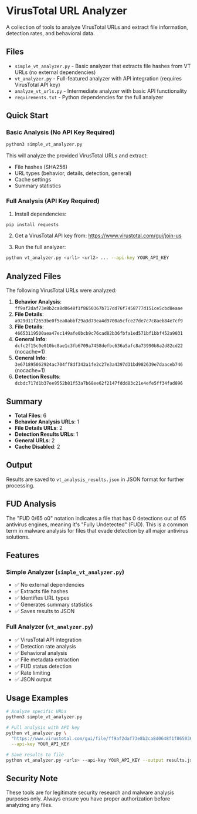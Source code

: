 # VirusTotal URL Analyzer

A collection of tools to analyze VirusTotal URLs and extract file information, detection rates, and behavioral data.

## Files

- `simple_vt_analyzer.py` - Basic analyzer that extracts file hashes from VT URLs (no external dependencies)
- `vt_analyzer.py` - Full-featured analyzer with API integration (requires VirusTotal API key)
- `analyze_vt_urls.py` - Intermediate analyzer with basic API functionality
- `requirements.txt` - Python dependencies for the full analyzer

## Quick Start

### Basic Analysis (No API Key Required)

```bash
python3 simple_vt_analyzer.py
```

This will analyze the provided VirusTotal URLs and extract:
- File hashes (SHA256)
- URL types (behavior, details, detection, general)
- Cache settings
- Summary statistics

### Full Analysis (API Key Required)

1. Install dependencies:
```bash
pip install requests
```

2. Get a VirusTotal API key from: https://www.virustotal.com/gui/join-us

3. Run the full analyzer:
```bash
python vt_analyzer.py <url1> <url2> ... --api-key YOUR_API_KEY
```

## Analyzed Files

The following VirusTotal URLs were analyzed:

1. **Behavior Analysis**: `ff9af2daf73e8b2ca8d0648f1f8650367b717dd76f7458777d151ce5cbd8eaae`
2. **File Details**: `a929d11f2653be0f5ea0abbf29a3d73ea4d9700a5cfce27de7c7c8aeb84e7cf9`
3. **File Details**: `46653119500aea47ec149afe0bcb9c76cad82b36fbfa1ed571bf1bbf452a9031`
4. **General Info**: `dcfc2f15c0e010bc8ae1c3fb6709a7458defbc636a5afc8a73990b8a2d82cd22` (nocache=1)
5. **General Info**: `3e671895062924ac704ff8df342a1fe2c27e3a4397d31bd982639e7daaceb746` (nocache=1)
6. **Detection Results**: `dcbdc717d1b37ee9552b81f53a7b68ee62f2147fddd83c21e4efe5ff34fad896`

## Summary

- **Total Files**: 6
- **Behavior Analysis URLs**: 1
- **File Details URLs**: 2
- **Detection Results URLs**: 1
- **General URLs**: 2
- **Cache Disabled**: 2

## Output

Results are saved to `vt_analysis_results.json` in JSON format for further processing.

## FUD Analysis

The "FUD 0/65 o0" notation indicates a file that has 0 detections out of 65 antivirus engines, meaning it's "Fully Undetected" (FUD). This is a common term in malware analysis for files that evade detection by all major antivirus solutions.

## Features

### Simple Analyzer (`simple_vt_analyzer.py`)
- ✅ No external dependencies
- ✅ Extracts file hashes
- ✅ Identifies URL types
- ✅ Generates summary statistics
- ✅ Saves results to JSON

### Full Analyzer (`vt_analyzer.py`)
- ✅ VirusTotal API integration
- ✅ Detection rate analysis
- ✅ Behavioral analysis
- ✅ File metadata extraction
- ✅ FUD status detection
- ✅ Rate limiting
- ✅ JSON output

## Usage Examples

```bash
# Analyze specific URLs
python3 simple_vt_analyzer.py

# Full analysis with API key
python vt_analyzer.py \
  "https://www.virustotal.com/gui/file/ff9af2daf73e8b2ca8d0648f1f8650367b717dd76f7458777d151ce5cbd8eaae/behavior" \
  --api-key YOUR_API_KEY

# Save results to file
python vt_analyzer.py <urls> --api-key YOUR_API_KEY --output results.json
```

## Security Note

These tools are for legitimate security research and malware analysis purposes only. Always ensure you have proper authorization before analyzing any files. 
